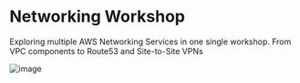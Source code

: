 # Networking Workshop

Exploring multiple AWS Networking Services in one single workshop. From VPC components to Route53 and Site-to-Site VPNs

![image](../images/general.png)

